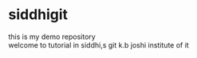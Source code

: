# siddhigit
this is my demo repository
<br>welcome to tutorial in siddhi,s git
k.b joshi institute of it
